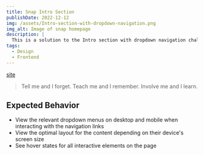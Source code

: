```yaml
---
title: Snap Intro Section
publishDate: 2022-12-12
img: /assets/Intro-section-with-dropdown-navigation.png
img_alt: Image of snap homepage
description: |
  This is a solution to the Intro section with dropdown navigation challenge on Frontend Mentor.
tags:
  - Design
  - Frontend
---
```


[site](https://ikennarichard.github.io/Intro-section-with-dropdown-navigation/)

> Tell me and I forget. Teach me and I remember. Involve me and I learn.

## Expected Behavior

- View the relevant dropdown menus on desktop and mobile when interacting with the navigation links
- View the optimal layout for the content depending on their device's screen size
- See hover states for all interactive elements on the page
